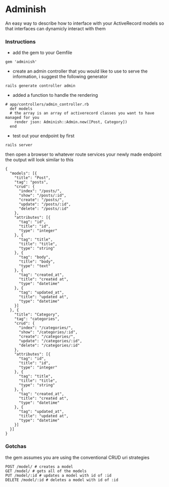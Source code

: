 # Adminish

An easy way to describe how to interface with your ActiveRecord models so that interfaces can dynamicly interact with them

### Instructions

- add the gem to your Gemfile
```
gem 'adminish'
```
- create an admin controller that you would like to use to serve the information, i suggest the following generator
```
rails generate controller admin
```
- added a function to handle the rendering
```
# app/controllers/admin_controller.rb
  def models
  # the array is an array of activerecord classes you want to have managed for you
    render json: Adminish::Admin.new([Post, Category])
  end
```
- test out your endpoint by first
```
rails server
```
then open a browser to whatever route services your newly made endpoint
the output will look similar to this
```
{
  "models": [{
    "title": "Post",
    "tag": "posts",
    "crud": {
      "index": "/posts/",
      "show": "/posts/:id",
      "create": "/posts/",
      "update": "/posts/:id",
      "delete": "/posts/:id"
    },
    "attributes": [{
      "tag": "id",
      "title": "id",
      "type": "integer"
    }, {
      "tag": "title",
      "title": "title",
      "type": "string"
    }, {
      "tag": "body",
      "title": "body",
      "type": "text"
    }, {
      "tag": "created_at",
      "title": "created at",
      "type": "datetime"
    }, {
      "tag": "updated_at",
      "title": "updated at",
      "type": "datetime"
    }]
  }, {
    "title": "Category",
    "tag": "categories",
    "crud": {
      "index": "/categories/",
      "show": "/categories/:id",
      "create": "/categories/",
      "update": "/categories/:id",
      "delete": "/categories/:id"
    },
    "attributes": [{
      "tag": "id",
      "title": "id",
      "type": "integer"
    }, {
      "tag": "title",
      "title": "title",
      "type": "string"
    }, {
      "tag": "created_at",
      "title": "created at",
      "type": "datetime"
    }, {
      "tag": "updated_at",
      "title": "updated at",
      "type": "datetime"
    }]
  }]
}
```


### Gotchas
the gem assumes you are using the conventional CRUD uri strategies
```
POST /model/ # creates a model
GET /model/ # gets all of the models
PUT /model/:id # updates a model with id of :id
DELETE /model/:id # deletes a model with id of :id
```
